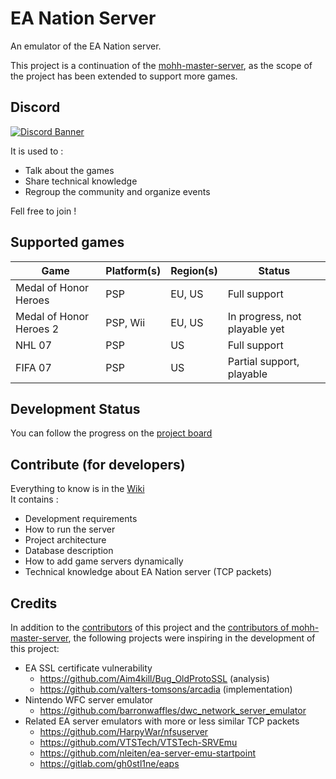 # EA Nation Server

An emulator of the EA Nation server.

This project is a continuation of the [mohh-master-server](https://github.com/a-blondel/mohh-master-server), as the
scope of the project has been extended to support more games.

## Discord

[![Discord Banner](https://discordapp.com/api/guilds/1092099223375323236/widget.png?style=banner3)](https://discord.gg/fwrQHHxrQQ)

It is used to :

- Talk about the games
- Share technical knowledge
- Regroup the community and organize events

Fell free to join !

## Supported games

| Game                    | Platform(s) | Region(s) | Status                        |
|-------------------------|-------------|-----------|-------------------------------|
| Medal of Honor Heroes   | PSP         | EU, US    | Full support                  |
| Medal of Honor Heroes 2 | PSP, Wii    | EU, US    | In progress, not playable yet |
| NHL 07                  | PSP         | US        | Full support                  |
| FIFA 07                 | PSP         | US        | Partial support, playable     |

## Development Status

You can follow the progress on the [project board](https://github.com/users/a-blondel/projects/2/views/1)

## Contribute (for developers)

Everything to know is in the [Wiki](https://github.com/a-blondel/ea-nation-server/wiki)  
It contains :

- Development requirements
- How to run the server
- Project architecture
- Database description
- How to add game servers dynamically
- Technical knowledge about EA Nation server (TCP packets)

## Credits

In addition to the [contributors](https://github.com/a-blondel/ea-nation-server/graphs/contributors) of this project and
the [contributors of mohh-master-server](https://github.com/a-blondel/mohh-master-server/graphs/contributors), the
following projects were inspiring in the development of this project:

- EA SSL certificate vulnerability
    - https://github.com/Aim4kill/Bug_OldProtoSSL (analysis)
    - https://github.com/valters-tomsons/arcadia (implementation)
- Nintendo WFC server emulator
    - https://github.com/barronwaffles/dwc_network_server_emulator
- Related EA server emulators with more or less similar TCP packets
    - https://github.com/HarpyWar/nfsuserver
    - https://github.com/VTSTech/VTSTech-SRVEmu
    - https://github.com/nleiten/ea-server-emu-startpoint
    - https://gitlab.com/gh0stl1ne/eaps
